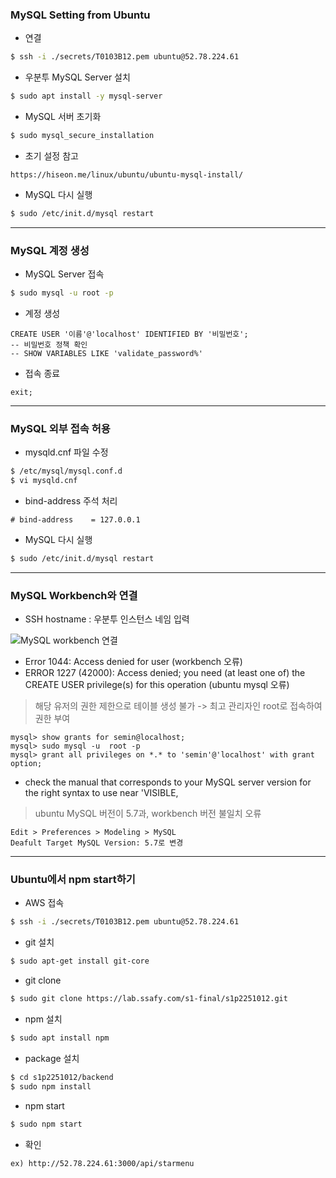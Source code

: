 ### MySQL Setting from Ubuntu

* 연결

```bash
$ ssh -i ./secrets/T0103B12.pem ubuntu@52.78.224.61
```

* 우분투 MySQL Server 설치

```bash
$ sudo apt install -y mysql-server
```

* MySQL 서버 초기화

```bash
$ sudo mysql_secure_installation
```

* 초기 설정 참고

```
https://hiseon.me/linux/ubuntu/ubuntu-mysql-install/
```

* MySQL 다시 실행

```bash
$ sudo /etc/init.d/mysql restart
```

-------------

### MySQL 계정 생성

* MySQL Server 접속

```bash
$ sudo mysql -u root -p
```

* 계정 생성

```mysql
CREATE USER '이름'@'localhost' IDENTIFIED BY '비밀번호';
-- 비밀번호 정책 확인
-- SHOW VARIABLES LIKE 'validate_password%'
```

* 접속 종료

```mysql
exit;
```

--------

### MySQL 외부 접속 허용

* mysqld.cnf 파일 수정

```bash
$ /etc/mysql/mysql.conf.d
$ vi mysqld.cnf
```

* bind-address 주석 처리

```
# bind-address    = 127.0.0.1
```

* MySQL 다시 실행

```bash
$ sudo /etc/init.d/mysql restart
```

-----

### MySQL Workbench와 연결

* SSH hostname : 우분투 인스턴스 네임 입력

![MySQL workbench 연결](https://user-images.githubusercontent.com/46305309/67652778-ce63e600-f989-11e9-86d0-56a737015f0e.png)

* Error 1044: Access denied for user (workbench 오류)
* ERROR 1227 (42000): Access denied; you need (at least one of) the CREATE USER privilege(s) for this operation (ubuntu mysql 오류)

> 해당 유저의 권한 제한으로 테이블 생성 불가 -> 최고 관리자인 root로 접속하여 권한 부여

```
mysql> show grants for semin@localhost;
mysql> sudo mysql -u  root -p
mysql> grant all privileges on *.* to 'semin'@'localhost' with grant option;
```

* check the manual that corresponds to your MySQL server version for the right syntax to use near 'VISIBLE,

> ubuntu MySQL  버전이 5.7과, workbench 버전 불일치 오류

```
Edit > Preferences > Modeling > MySQL
Deafult Target MySQL Version: 5.7로 변경
```

----------

### Ubuntu에서 npm start하기

* AWS 접속

```bash
$ ssh -i ./secrets/T0103B12.pem ubuntu@52.78.224.61
```

* git 설치

```bash
$ sudo apt-get install git-core
```

* git clone

```bash
$ sudo git clone https://lab.ssafy.com/s1-final/s1p2251012.git
```

* npm 설치

```bash
$ sudo apt install npm
```

* package 설치

```bash
$ cd s1p2251012/backend
$ sudo npm install
```

* npm start

```bash
$ sudo npm start
```

* 확인

```
ex) http://52.78.224.61:3000/api/starmenu
```

